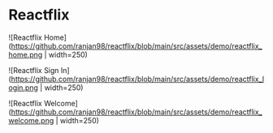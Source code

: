 # Reactflix

![Reactflix Home](https://github.com/ranjan98/reactflix/blob/main/src/assets/demo/reactflix_home.png | width=250)

![Reactflix Sign In](https://github.com/ranjan98/reactflix/blob/main/src/assets/demo/reactflix_login.png | width=250)

![Reactflix Welcome](https://github.com/ranjan98/reactflix/blob/main/src/assets/demo/reactflix_welcome.png | width=250)